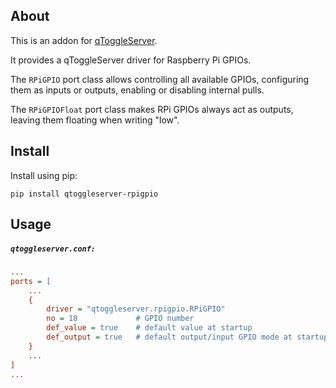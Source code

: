 ## About

This is an addon for [qToggleServer](https://github.com/qtoggle/qtoggleserver).

It provides a qToggleServer driver for Raspberry Pi GPIOs.

The `RPiGPIO` port class allows controlling all available GPIOs, configuring them as inputs or outputs, enabling or
disabling internal pulls.
 
The `RPiGPIOFloat` port class makes RPi GPIOs always act as outputs, leaving them floating when writing "low".


## Install

Install using pip:

    pip install qtoggleserver-rpigpio


## Usage

##### `qtoggleserver.conf:`
``` ini
...
ports = [
    ...
    {
        driver = "qtoggleserver.rpigpio.RPiGPIO"
        no = 18             # GPIO number
        def_value = true    # default value at startup
        def_output = true   # default output/input GPIO mode at startup
    }
    ...
]
...
```
